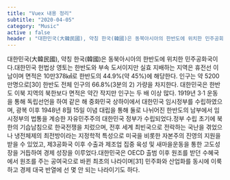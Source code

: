 ```yaml
---
title: "Vuex 내용 정리"
subtitle: "2020-04-05"
category: "Music"
active : false
header : "대한민국(大韓民國), 약칭 한국(韓國)은 동북아시아의 한반도에 위치한 민주공화국이다."
---
```


대한민국(大韓民國), 약칭 한국(韓國)은 동북아시아의 한반도에 위치한 민주공화국이다.대한민국 헌법상 영토는 한반도와 부속 도서이지만 실효 지배하는 지역은 휴전선 이남이며 면적은 10만378㎢로 한반도의 44.9%(약 45%)에 해당한다. 인구는 약 5200만명으로[30] 한반도 전체 인구의 66.8%(3분의 2) 가량을 차지한다. 대한민국은 한반도 이북 지역의 북한보다 면적은 약간 작지만 인구는 두 배 이상 많다. 1919년 3·1 운동을 통해 독립선언을 하여 같은 해 중화민국 상하이에서 대한민국 임시정부를 수립하였으며, 광복 이후 1948년 8월 15일 이념 대립을 통해 둘로 나뉘어진 한반도의 남부에서 임시정부의 법통을 계승한 자유민주주의 대한민국 정부가 수립되었다.정부 수립 초기에 북한의 기습남침으로 한국전쟁을 치렀으며, 전후 세계 최빈국으로 전락하는 국난을 겪었으나 냉전체제의 최전방이라는 지정학적 특성으로 미국을 비롯한 자본주의 진영의 지원을 받을 수 있었고, 제3공화국 이후 수출과 제조업 집중 육성 및 새마을운동을 통한 고도성장을 거듭하여 경제 성장을 이루었다.대한민국은 OECD 출범 이후 원조를 받던 수혜국에서 원조를 주는 공여국으로 바뀐 최초의 나라이며[31] 민주화와 산업화를 동시에 이룩하고 경제 대국 반열에 선 몇 안 되는 나라이기도 하다.